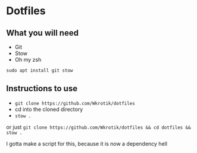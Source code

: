 # Dotfiles

## What you will need
- Git
- Stow
- Oh my zsh

```sudo apt install git stow```
## Instructions to use
- ```git clone https://github.com/Wkrotik/dotfiles```
- cd into the cloned directory
- ```stow .```

or just ```git clone https://github.com/Wkrotik/dotfiles && cd dotfiles && stow .```

I gotta make a script for this, because it is now a dependency hell

